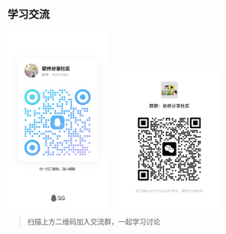 ## 学习交流

<img src="./qq.jpg" alt="交流群二维码" width="200" style="margin-right: 20px"/>
<img src="./wechat.jpg" alt="交流群二维码" width="200" />

> 扫描上方二维码加入交流群，一起学习讨论
